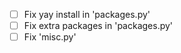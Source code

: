 - [ ] Fix yay install in 'packages.py'
- [ ] Fix extra packages in 'packages.py'
- [ ] Fix 'misc.py'